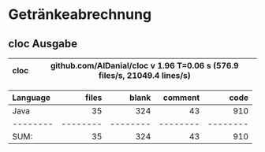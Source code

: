 # Getränkeabrechnung

## cloc Ausgabe

<!-- CLOC-REPORT-START -->
cloc|github.com/AlDanial/cloc v 1.96  T=0.06 s (576.9 files/s, 21049.4 lines/s)
--- | ---

Language|files|blank|comment|code
:-------|-------:|-------:|-------:|-------:
Java|35|324|43|910
--------|--------|--------|--------|--------
SUM:|35|324|43|910
<!-- CLOC-REPORT-END -->